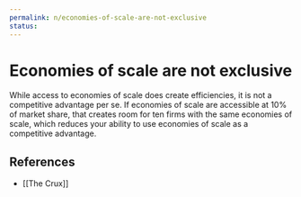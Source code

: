 ```yaml
---
permalink: n/economies-of-scale-are-not-exclusive
status: 
---
```

# Economies of scale are not exclusive

While access to economies of scale does create efficiencies, it is not a competitive advantage per se. If economies of scale are accessible at 10% of market share, that creates room for ten firms with the same economies of scale, which reduces your ability to use economies of scale as a competitive advantage.

## References

- [[The Crux]]
